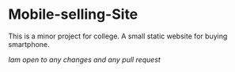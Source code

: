# Mobile-selling-Site
This is a minor project for college. A small static website for buying smartphone.

*Iam open to any changes and any pull request*
